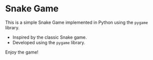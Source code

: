 # Snake Game

This is a simple Snake Game implemented in Python using the `pygame` library.

- Inspired by the classic Snake game.
- Developed using the `pygame` library.

Enjoy the game!
